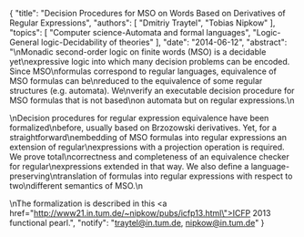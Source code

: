 {
    "title": "Decision Procedures for MSO on Words Based on Derivatives of Regular Expressions",
    "authors": [
        "Dmitriy Traytel",
        "Tobias Nipkow"
    ],
    "topics": [
        "Computer science-Automata and formal languages",
        "Logic-General logic-Decidability of theories"
    ],
    "date": "2014-06-12",
    "abstract": "\nMonadic second-order logic on finite words (MSO) is a decidable yet\nexpressive logic into which many decision problems can be encoded. Since MSO\nformulas correspond to regular languages, equivalence of MSO formulas can be\nreduced to the equivalence of some regular structures (e.g. automata). We\nverify an executable decision procedure for MSO formulas that is not based\non automata but on regular expressions.\n<p>\nDecision procedures for regular expression equivalence have been formalized\nbefore, usually based on Brzozowski derivatives. Yet, for a straightforward\nembedding of MSO formulas into regular expressions an extension of regular\nexpressions with a projection operation is required. We prove total\ncorrectness and completeness of an equivalence checker for regular\nexpressions extended in that way. We also define a language-preserving\ntranslation of formulas into regular expressions with respect to two\ndifferent semantics of MSO.\n<p>\nThe formalization is described in this <a href=\"http://www21.in.tum.de/~nipkow/pubs/icfp13.html\">ICFP 2013 functional pearl</a>.",
    "notify": "traytel@in.tum.de, nipkow@in.tum.de"
}